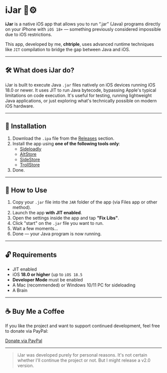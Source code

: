 # iJar 📱⚙️

**iJar** is a native iOS app that allows you to run “.jar” (Java) programs directly on your iPhone with `iOS 18+` — something previously considered impossible due to iOS restrictions.

This app, developed by me, **chtriple**, uses advanced runtime techniques like `JIT` compilation to bridge the gap between Java and iOS.

---

## 🛠️ What does iJar do?

iJar is built to execute Java `.jar` files natively on iOS devices running iOS 18.0 or newer. It uses JIT to run Java bytecode, bypassing Apple's typical limitations on code execution. It's useful for testing, running lightweight Java applications, or just exploring what's technically possible on modern iOS hardware.

---

## 📲 Installation

1. Download the `.ipa` file from the [Releases](https://github.com/your-username/your-repo-name/releases) section.
2. Install the app using **one of the following tools only**:
   - [Sideloadly](https://sideloadly.io)
   - [AltStore](https://altstore.io)
   - [SideStore](https://github.com/SideStore/SideStore)
   - [TrollStore](https://github.com/opa334/TrollStore)
3. Done.

---

## 🧪 How to Use

1. Copy your `.jar` file into the `JAR` folder of the app (via Files app or other method).
2. Launch the app **with JIT enabled**.
3. Open the settings inside the app and tap **"Fix Libs"**.
4. Click "start" on the `.jar` file you want to run.
5. Wait a few moments...
6. Done — your Java program is now running.

---

## 🔓 Requirements

- JIT enabled
- iOS **18.0 or higher** (up to `iOS 18.5`
- **Developer Mode** must be enabled
- A Mac (recommended) or Windows 10/11 PC for sideloading
- A Brain

---

## ☕ Buy Me a Coffee

If you like the project and want to support continued development, feel free to donate via PayPal:

[Donate via PayPal](https://www.paypal.com/donate/?hosted_button_id=H4X94LAPE5BHQ)

---

> iJar was developed purely for personal reasons. It's not certain whether I'll continue the project or not. But I might release a v2.0 version.
